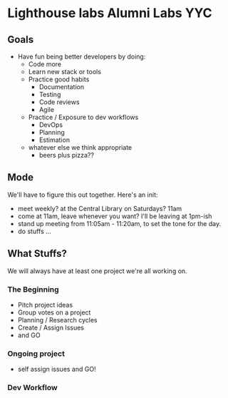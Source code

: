 # Lighthouse labs Alumni Labs YYC

## Goals

- Have fun being better developers by doing:
  - Code more
  - Learn new stack or tools
  - Practice good habits
    - Documentation
    - Testing
    - Code reviews
    - Agile
  - Practice / Exposure to dev workflows
    - DevOps
    - Planning
    - Estimation
  - whatever else we think appropriate
    + beers plus pizza??

## Mode

We'll have to figure this out together. Here's an init:

- meet weekly? at the Central Library on Saturdays? 11am
- come at 11am, leave whenever you want? I'll be leaving at 1pm-ish
- stand up meeting from 11:05am - 11:20am, to set the tone for the day.
- do stuffs ...

## What Stuffs?

We will always have at least one project we're all working on.

### The Beginning

- Pitch project ideas
- Group votes on a project
- Planning / Research cycles
- Create / Assign Issues
- and GO

### Ongoing project

- self assign issues and GO!

### Dev Workflow